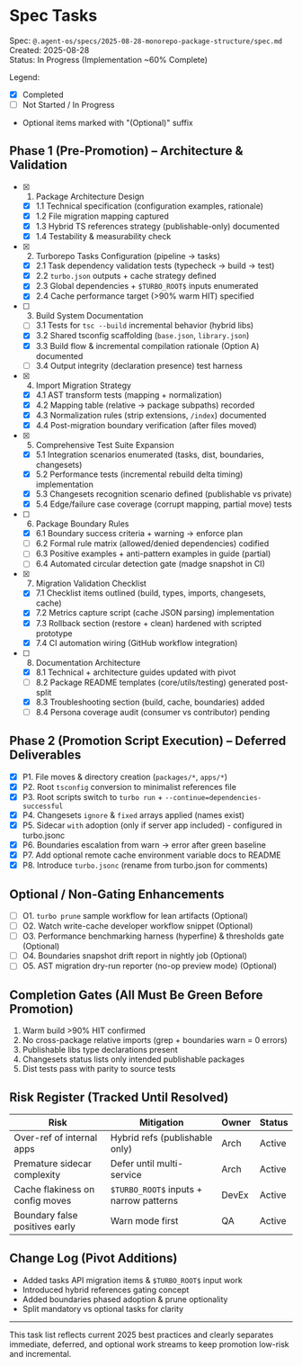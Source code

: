 # Spec Tasks

Spec: `@.agent-os/specs/2025-08-28-monorepo-package-structure/spec.md`  
Created: 2025-08-28  
Status: In Progress (Implementation ~60% Complete)

Legend:

- [x] Completed
- [ ] Not Started / In Progress
- Optional items marked with "(Optional)" suffix

## Phase 1 (Pre-Promotion) – Architecture & Validation

- [x] 1. Package Architecture Design
  - [x] 1.1 Technical specification (configuration examples, rationale)
  - [x] 1.2 File migration mapping captured
  - [x] 1.3 Hybrid TS references strategy (publishable-only) documented
  - [x] 1.4 Testability & measurability check

- [x] 2. Turborepo Tasks Configuration (pipeline → tasks)
  - [x] 2.1 Task dependency validation tests (typecheck → build → test)
  - [x] 2.2 `turbo.json` outputs + cache strategy defined
  - [x] 2.3 Global dependencies + `$TURBO_ROOT$` inputs enumerated
  - [x] 2.4 Cache performance target (>90% warm HIT) specified

- [ ] 3. Build System Documentation
  - [ ] 3.1 Tests for `tsc --build` incremental behavior (hybrid libs)
  - [x] 3.2 Shared tsconfig scaffolding (`base.json`, `library.json`)
  - [x] 3.3 Build flow & incremental compilation rationale (Option A) documented
  - [ ] 3.4 Output integrity (declaration presence) test harness

- [x] 4. Import Migration Strategy
  - [x] 4.1 AST transform tests (mapping + normalization)
  - [x] 4.2 Mapping table (relative → package subpaths) recorded
  - [x] 4.3 Normalization rules (strip extensions, `/index`) documented
  - [x] 4.4 Post-migration boundary verification (after files moved)

- [x] 5. Comprehensive Test Suite Expansion
  - [x] 5.1 Integration scenarios enumerated (tasks, dist, boundaries,
        changesets)
  - [x] 5.2 Performance tests (incremental rebuild delta timing) implementation
  - [x] 5.3 Changesets recognition scenario defined (publishable vs private)
  - [x] 5.4 Edge/failure case coverage (corrupt mapping, partial move) tests

- [ ] 6. Package Boundary Rules
  - [x] 6.1 Boundary success criteria + warning → enforce plan
  - [ ] 6.2 Formal rule matrix (allowed/denied dependencies) codified
  - [ ] 6.3 Positive examples + anti-pattern examples in guide (partial)
  - [ ] 6.4 Automated circular detection gate (madge snapshot in CI)

- [x] 7. Migration Validation Checklist
  - [x] 7.1 Checklist items outlined (build, types, imports, changesets, cache)
  - [x] 7.2 Metrics capture script (cache JSON parsing) implementation
  - [x] 7.3 Rollback section (restore + clean) hardened with scripted prototype
  - [x] 7.4 CI automation wiring (GitHub workflow integration)

- [ ] 8. Documentation Architecture
  - [x] 8.1 Technical + architecture guides updated with pivot
  - [ ] 8.2 Package README templates (core/utils/testing) generated post-split
  - [x] 8.3 Troubleshooting section (build, cache, boundaries) added
  - [ ] 8.4 Persona coverage audit (consumer vs contributor) pending

## Phase 2 (Promotion Script Execution) – Deferred Deliverables

- [x] P1. File moves & directory creation (`packages/*`, `apps/*`)
- [x] P2. Root `tsconfig` conversion to minimalist references file
- [x] P3. Root scripts switch to `turbo run` +
      `--continue=dependencies-successful`
- [x] P4. Changesets `ignore` & `fixed` arrays applied (names exist)
- [x] P5. Sidecar `with` adoption (only if server app included) - configured in
      turbo.jsonc
- [x] P6. Boundaries escalation from warn → error after green baseline
- [x] P7. Add optional remote cache environment variable docs to README
- [x] P8. Introduce `turbo.jsonc` (rename from turbo.json for comments)

## Optional / Non-Gating Enhancements

- [ ] O1. `turbo prune` sample workflow for lean artifacts (Optional)
- [ ] O2. Watch write-cache developer workflow snippet (Optional)
- [ ] O3. Performance benchmarking harness (hyperfine) & thresholds gate
      (Optional)
- [ ] O4. Boundaries snapshot drift report in nightly job (Optional)
- [ ] O5. AST migration dry-run reporter (no-op preview mode) (Optional)

## Completion Gates (All Must Be Green Before Promotion)

1. Warm build >90% HIT confirmed
2. No cross-package relative imports (grep + boundaries warn = 0 errors)
3. Publishable libs type declarations present
4. Changesets status lists only intended publishable packages
5. Dist tests pass with parity to source tests

## Risk Register (Tracked Until Resolved)

| Risk                            | Mitigation                              | Owner | Status |
| ------------------------------- | --------------------------------------- | ----- | ------ |
| Over-ref of internal apps       | Hybrid refs (publishable only)          | Arch  | Active |
| Premature sidecar complexity    | Defer until multi-service               | Arch  | Active |
| Cache flakiness on config moves | `$TURBO_ROOT$` inputs + narrow patterns | DevEx | Active |
| Boundary false positives early  | Warn mode first                         | QA    | Active |

## Change Log (Pivot Additions)

- Added tasks API migration items & `$TURBO_ROOT$` input work
- Introduced hybrid references gating concept
- Added boundaries phased adoption & prune optionality
- Split mandatory vs optional tasks for clarity

---

This task list reflects current 2025 best practices and clearly separates
immediate, deferred, and optional work streams to keep promotion low-risk and
incremental.
